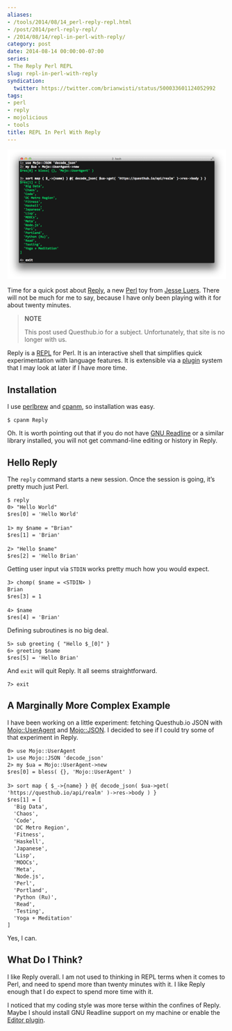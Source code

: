 ```yaml
---
aliases:
- /tools/2014/08/14_perl-reply-repl.html
- /post/2014/perl-reply-repl/
- /2014/08/14/repl-in-perl-with-reply/
category: post
date: 2014-08-14 00:00:00-07:00
series:
- The Reply Perl REPL
slug: repl-in-perl-with-reply
syndication:
  twitter: https://twitter.com/brianwisti/status/500033601124052992
tags:
- perl
- reply
- mojolicious
- tools
title: REPL In Perl With Reply
---
```


![attachments/img/2014/cover-2014-08-14.png](../../../attachments/img/2014/cover-2014-08-14.png)

Time for a quick post about [Reply](https://metacpan.org/release/Reply), a new [Perl](../../../card/Perl.md) toy from [Jesse Luers](http://tozt.net/). There will not be much for me to say, because I have only been playing with it for about twenty minutes.

 > 
 > **NOTE**
>
 > This post used Questhub.io for a subject. Unfortunately, that site is no longer with us.

Reply is a [REPL](http://en.wikipedia.org/wiki/Read%E2%80%93eval%E2%80%93print_loop) for Perl. It is an interactive shell that simplifies quick experimentation with language features. It is extensible via a [plugin](https://metacpan.org/source/DOY/Reply-0.35/lib/Reply/Plugin.pm) system that I may look at later if I have more time.

## Installation

I use [perlbrew](http://perlbrew.pl) and [cpanm](https://github.com/miyagawa/cpanminus), so installation was easy.

````
$ cpanm Reply
````

Oh. It is worth pointing out that if you do not have [GNU Readline](http://cnswww.cns.cwru.edu/php/chet/readline/rltop.html) or a similar library installed, you will not get command-line editing or history in Reply.

## Hello Reply

The `reply` command starts a new session. Once the session is going, it’s pretty much just Perl.

````
$ reply
0> "Hello World"
$res[0] = 'Hello World'

1> my $name = "Brian"
$res[1] = 'Brian'

2> "Hello $name"
$res[2] = 'Hello Brian'
````

Getting user input via `STDIN` works pretty much how you would expect.

````
3> chomp( $name = <STDIN> )
Brian
$res[3] = 1

4> $name
$res[4] = 'Brian'
````

Defining subroutines is no big deal.

````
5> sub greeting { "Hello $_[0]" }
6> greeting $name
$res[5] = 'Hello Brian'
````

And `exit` will quit Reply. It all seems straightforward.

````
7> exit
````

## A Marginally More Complex Example

I have been working on a little experiment: fetching Questhub.io JSON with [Mojo::UserAgent](http://mojolicio.us/perldoc/Mojo/UserAgent) and [Mojo::JSON](http://mojolicio.us/perldoc/Mojo/JSON). I decided to see if I could try some of that experiment in Reply.

````
0> use Mojo::UserAgent
1> use Mojo::JSON 'decode_json'
2> my $ua = Mojo::UserAgent->new
$res[0] = bless( {}, 'Mojo::UserAgent' )

3> sort map { $_->{name} } @{ decode_json( $ua->get( 'https://questhub.io/api/realm' )->res->body ) }
$res[1] = [
  'Big Data',
  'Chaos',
  'Code',
  'DC Metro Region',
  'Fitness',
  'Haskell',
  'Japanese',
  'Lisp',
  'MOOCs',
  'Meta',
  'Node.js',
  'Perl',
  'Portland',
  'Python (Ru)',
  'Read',
  'Testing',
  'Yoga + Meditation'
]
````

Yes, I can.

## What Do I Think?

I like Reply overall. I am not used to thinking in REPL terms when it comes to Perl, and need to spend more than twenty minutes with it. I like Reply enough that I do expect to spend more time with it.

I noticed that my coding style was more terse within the confines of Reply. Maybe I should install GNU Readline support on my machine or enable the [Editor plugin](https://metacpan.org/pod/Reply::Plugin::Editor).